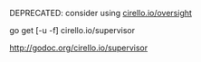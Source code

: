 DEPRECATED: consider using [cirello.io/oversight](https://cirello.io/oversight)

go get [-u -f] cirello.io/supervisor

http://godoc.org/cirello.io/supervisor

